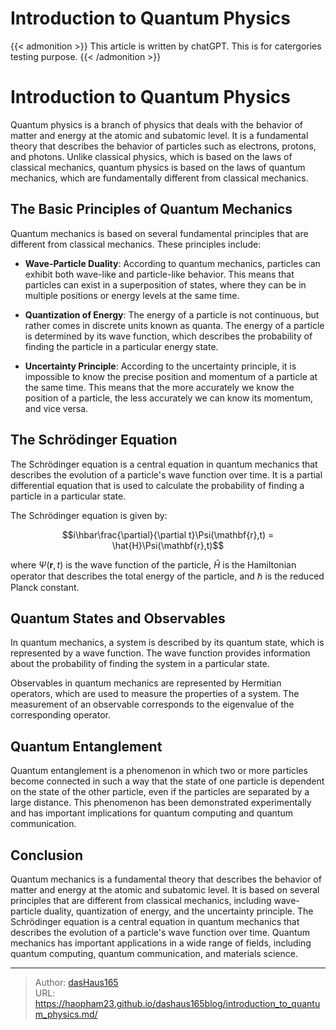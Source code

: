 # Introduction to Quantum Physics

{{< admonition >}}
This article is written by chatGPT. This is for catergories testing purpose.
{{< /admonition >}}

# Introduction to Quantum Physics

Quantum physics is a branch of physics that deals with the behavior of matter and energy at the atomic and subatomic level. It is a fundamental theory that describes the behavior of particles such as electrons, protons, and photons. Unlike classical physics, which is based on the laws of classical mechanics, quantum physics is based on the laws of quantum mechanics, which are fundamentally different from classical mechanics.

## The Basic Principles of Quantum Mechanics
Quantum mechanics is based on several fundamental principles that are different from classical mechanics. These principles include:

- **Wave-Particle Duality**: According to quantum mechanics, particles can exhibit both wave-like and particle-like behavior. This means that particles can exist in a superposition of states, where they can be in multiple positions or energy levels at the same time.

- **Quantization of Energy**: The energy of a particle is not continuous, but rather comes in discrete units known as quanta. The energy of a particle is determined by its wave function, which describes the probability of finding the particle in a particular energy state.

- **Uncertainty Principle**: According to the uncertainty principle, it is impossible to know the precise position and momentum of a particle at the same time. This means that the more accurately we know the position of a particle, the less accurately we can know its momentum, and vice versa.

## The Schrödinger Equation

The Schrödinger equation is a central equation in quantum mechanics that describes the evolution of a particle's wave function over time. It is a partial differential equation that is used to calculate the probability of finding a particle in a particular state.

The Schrödinger equation is given by:

$$i\hbar\frac{\partial}{\partial t}\Psi(\mathbf{r},t) = \hat{H}\Psi(\mathbf{r},t)$$

where $\Psi(\mathbf{r},t)$ is the wave function of the particle, $\hat{H}$ is the Hamiltonian operator that describes the total energy of the particle, and $\hbar$ is the reduced Planck constant.

## Quantum States and Observables

In quantum mechanics, a system is described by its quantum state, which is represented by a wave function. The wave function provides information about the probability of finding the system in a particular state.

Observables in quantum mechanics are represented by Hermitian operators, which are used to measure the properties of a system. The measurement of an observable corresponds to the eigenvalue of the corresponding operator.

## Quantum Entanglement
Quantum entanglement is a phenomenon in which two or more particles become connected in such a way that the state of one particle is dependent on the state of the other particle, even if the particles are separated by a large distance. This phenomenon has been demonstrated experimentally and has important implications for quantum computing and quantum communication.

## Conclusion
Quantum mechanics is a fundamental theory that describes the behavior of matter and energy at the atomic and subatomic level. It is based on several principles that are different from classical mechanics, including wave-particle duality, quantization of energy, and the uncertainty principle. The Schrödinger equation is a central equation in quantum mechanics that describes the evolution of a particle's wave function over time. Quantum mechanics has important applications in a wide range of fields, including quantum computing, quantum communication, and materials science.

---

> Author: [dasHaus165](https://haopham23.github.io/dashaus165blog/)  
> URL: https://haopham23.github.io/dashaus165blog/introduction_to_quantum_physics.md/  

